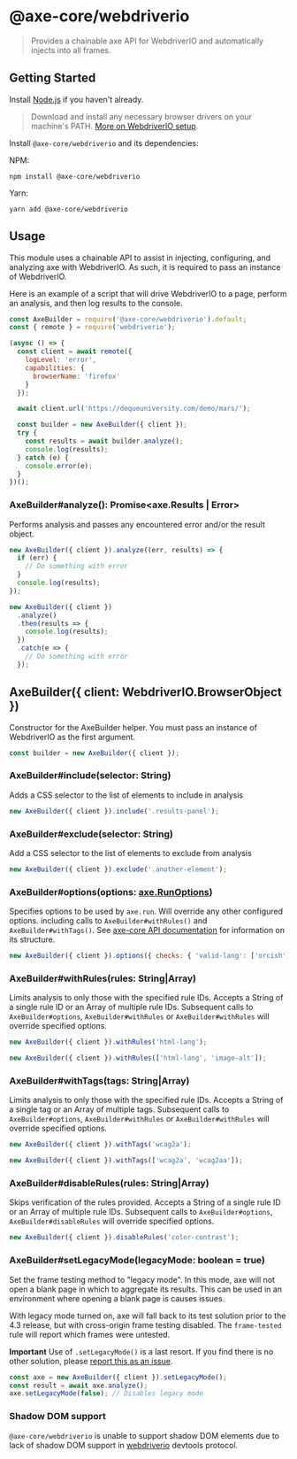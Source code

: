 # @axe-core/webdriverio

> Provides a chainable axe API for WebdriverIO and automatically injects into all frames.

## Getting Started

Install [Node.js](https://docs.npmjs.com/getting-started/installing-node) if you haven't already.

> Download and install any necessary browser drivers on your machine's PATH. [More on WebdriverIO setup](https://v6.webdriver.io/docs/gettingstarted.html#taking-the-first-step).

Install `@axe-core/webdriverio` and its dependencies:

NPM:

```console
npm install @axe-core/webdriverio
```

Yarn:

```console
yarn add @axe-core/webdriverio
```

## Usage

This module uses a chainable API to assist in injecting, configuring, and analyzing axe with WebdriverIO. As such, it is required to pass an instance of WebdriverIO.

Here is an example of a script that will drive WebdriverIO to a page, perform an analysis, and then log results to the console.

```js
const AxeBuilder = require('@axe-core/webdriverio').default;
const { remote } = require('webdriverio');

(async () => {
  const client = await remote({
    logLevel: 'error',
    capabilities: {
      browserName: 'firefox'
    }
  });

  await client.url('https://dequeuniversity.com/demo/mars/');

  const builder = new AxeBuilder({ client });
  try {
    const results = await builder.analyze();
    console.log(results);
  } catch (e) {
    console.error(e);
  }
})();
```

### AxeBuilder#analyze(): Promise<axe.Results | Error>

Performs analysis and passes any encountered error and/or the result object.

```js
new AxeBuilder({ client }).analyze((err, results) => {
  if (err) {
    // Do something with error
  }
  console.log(results);
});
```

```js
new AxeBuilder({ client })
  .analyze()
  .then(results => {
    console.log(results);
  })
  .catch(e => {
    // Do something with error
  });
```

## AxeBuilder({ client: WebdriverIO.BrowserObject })

Constructor for the AxeBuilder helper. You must pass an instance of WebdriverIO as the first argument.

```js
const builder = new AxeBuilder({ client });
```

### AxeBuilder#include(selector: String)

Adds a CSS selector to the list of elements to include in analysis

```js
new AxeBuilder({ client }).include('.results-panel');
```

### AxeBuilder#exclude(selector: String)

Add a CSS selector to the list of elements to exclude from analysis

```js
new AxeBuilder({ client }).exclude('.another-element');
```

### AxeBuilder#options(options: [axe.RunOptions](https://github.com/dequelabs/axe-core/blob/develop/doc/API.md#options-parameter))

Specifies options to be used by `axe.run`. Will override any other configured options. including calls to `AxeBuilder#withRules()` and `AxeBuilder#withTags()`. See [axe-core API documentation](https://github.com/dequelabs/axe-core/blob/master/doc/API.md) for information on its structure.

```js
new AxeBuilder({ client }).options({ checks: { 'valid-lang': ['orcish'] } });
```

### AxeBuilder#withRules(rules: String|Array)

Limits analysis to only those with the specified rule IDs. Accepts a String of a single rule ID or an Array of multiple rule IDs. Subsequent calls to `AxeBuilder#options`, `AxeBuilder#withRules` or `AxeBuilder#withRules` will override specified options.

```js
new AxeBuilder({ client }).withRules('html-lang');
```

```js
new AxeBuilder({ client }).withRules(['html-lang', 'image-alt']);
```

### AxeBuilder#withTags(tags: String|Array)

Limits analysis to only those with the specified rule IDs. Accepts a String of a single tag or an Array of multiple tags. Subsequent calls to `AxeBuilder#options`, `AxeBuilder#withRules` or `AxeBuilder#withRules` will override specified options.

```js
new AxeBuilder({ client }).withTags('wcag2a');
```

```js
new AxeBuilder({ client }).withTags(['wcag2a', 'wcag2aa']);
```

### AxeBuilder#disableRules(rules: String|Array)

Skips verification of the rules provided. Accepts a String of a single rule ID or an Array of multiple rule IDs. Subsequent calls to `AxeBuilder#options`, `AxeBuilder#disableRules` will override specified options.

```js
new AxeBuilder({ client }).disableRules('color-contrast');
```

### AxeBuilder#setLegacyMode(legacyMode: boolean = true)

Set the frame testing method to "legacy mode". In this mode, axe will not open a blank page in which to aggregate its results. This can be used in an environment where opening a blank page is causes issues.

With legacy mode turned on, axe will fall back to its test solution prior to the 4.3 release, but with cross-origin frame testing disabled. The `frame-tested` rule will report which frames were untested.

**Important** Use of `.setLegacyMode()` is a last resort. If you find there is no other solution, please [report this as an issue](https://github.com/dequelabs/axe-core-npm/issues/).

```js
const axe = new AxeBuilder({ client }).setLegacyMode();
const result = await axe.analyze();
axe.setLegacyMode(false); // Disables legacy mode
```

### Shadow DOM support

`@axe-core/webdriverio` is unable to support shadow DOM elements due to lack of shadow DOM support in [webdriverio](https://webdriver.io/) devtools protocol.
